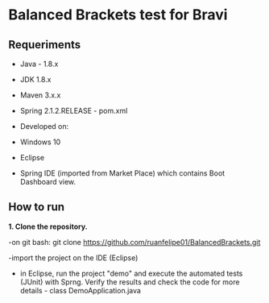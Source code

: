 # Balanced Brackets test for Bravi

## Requeriments

* Java - 1.8.x
* JDK 1.8.x
* Maven 3.x.x
* Spring 2.1.2.RELEASE - pom.xml

* Developed on:
* Windows 10
* Eclipse
* Spring IDE (imported from Market Place) which contains Boot Dashboard view.

## How to run

**1. Clone the repository.**

-on git bash:
git clone https://github.com/ruanfelipe01/BalancedBrackets.git

-import the project on the IDE (Eclipse)
- in Eclipse, run the project "demo" and execute the automated tests (JUnit) with Sprng. Verify the results and check the code for more details - class DemoApplication.java